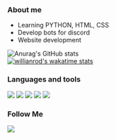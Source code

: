 ### About me
* Learning PYTHON, HTML, CSS
* Develop bots for discord
* Website development


![Anurag's GitHub stats](https://github-readme-stats.vercel.app/api?username=TheFrenk&show_icons=true&theme=tokyonight)
<br>
[![willianrod's wakatime stats](https://github-readme-stats.vercel.app/api/wakatime?username=TheFrenk&theme=tokyonight&hide=delphi,ini,other,toml,json,text,c,properties,objective-c)](https://github.com/anuraghazra/github-readme-stats)

### Languages and tools
<img src="https://img.shields.io/badge/Python-3776AB?style=for-the-badge&logo=python&logoColor=white"> <img src="https://img.shields.io/badge/HTML5-E34F26?style=for-the-badge&logo=html5&logoColor=white"> 
<img src="https://img.shields.io/badge/CSS3-1572B6?style=for-the-badge&logo=css3&logoColor=white"> <img src="https://img.shields.io/badge/PHP-777BB4?style=for-the-badge&logo=php&logoColor=white"> <img src="https://img.shields.io/badge/Visual_Studio-5C2D91?style=for-the-badge&logo=visual%20studio&logoColor=white"> 




### Follow Me
<a href="https://discord.gg/tw4sjC97wP"><img src="https://img.shields.io/badge/Discord-7289DA?style=for-the-badge&logo=discord&logoColor=white"></a>
